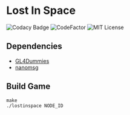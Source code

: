 # Lost In Space

![Codacy Badge](https://api.codacy.com/project/badge/Grade/35f56fe893724fb191f8de137196fda1)
![CodeFactor](https://www.codefactor.io/repository/github/florianvazelle/lost-in-space/badge)
![MIT License](https://img.shields.io/badge/license-MIT-blue.svg)

## Dependencies

-   [GL4Dummies](https://www.github.com/noalien/gl4dummies)  
-   [nanomsg](https://www.github.com/nanomsg/nanomsg)  

## Build Game

```shell
make
./lostinspace NODE_ID
```
